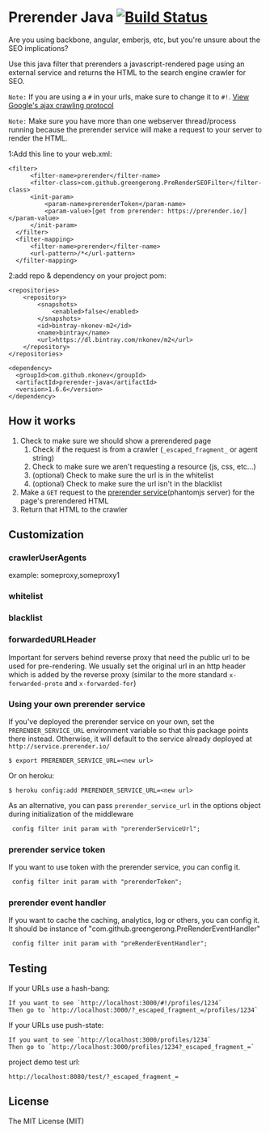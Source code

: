 Prerender Java [![Build Status](https://travis-ci.org/greengerong/prerender-java.png)](https://travis-ci.org/greengerong/prerender-java)
===========================

Are you using backbone, angular, emberjs, etc, but you're unsure about the SEO implications?

Use this java filter that prerenders a javascript-rendered page using an external service and returns the HTML to the search engine crawler for SEO.

`Note:` If you are using a `#` in your urls, make sure to change it to `#!`. [View Google's ajax crawling protocol](https://developers.google.com/webmasters/ajax-crawling/docs/getting-started)

`Note:` Make sure you have more than one webserver thread/process running because the prerender service will make a request to your server to render the HTML.

1:Add this line to your web.xml:

    <filter>
          <filter-name>prerender</filter-name>
          <filter-class>com.github.greengerong.PreRenderSEOFilter</filter-class>
          <init-param>
              <param-name>prerenderToken</param-name>
              <param-value>[get from prerender: https://prerender.io/]</param-value>
          </init-param>
      </filter>
      <filter-mapping>
          <filter-name>prerender</filter-name>
          <url-pattern>/*</url-pattern>
      </filter-mapping>

2:add repo & dependency on your project pom:

    <repositories>
        <repository>
            <snapshots>
                <enabled>false</enabled>
            </snapshots>
            <id>bintray-nkonev-m2</id>
            <name>bintray</name>
            <url>https://dl.bintray.com/nkonev/m2</url>
        </repository>
    </repositories>

    <dependency>
      <groupId>com.github.nkonev</groupId>
      <artifactId>prerender-java</artifactId>
      <version>1.6.6</version>
    </dependency>

## How it works
1. Check to make sure we should show a prerendered page
	1. Check if the request is from a crawler (`_escaped_fragment_` or agent string)
	2. Check to make sure we aren't requesting a resource (js, css, etc...)
	3. (optional) Check to make sure the url is in the whitelist
	4. (optional) Check to make sure the url isn't in the blacklist
2. Make a `GET` request to the [prerender service](https://github.com/prerender/prerender)(phantomjs server) for the page's prerendered HTML
3. Return that HTML to the crawler

## Customization

### crawlerUserAgents
example: someproxy,someproxy1

### whitelist

### blacklist

### forwardedURLHeader
Important for servers behind reverse proxy that need the public url to be used for pre-rendering.
We usually set the original url in an http header which is added by the reverse proxy (similar to the more standard `x-forwarded-proto` and `x-forwarded-for`)

### Using your own prerender service

If you've deployed the prerender service on your own, set the `PRERENDER_SERVICE_URL` environment variable so that this package points there instead. Otherwise, it will default to the service already deployed at `http://service.prerender.io/`

	$ export PRERENDER_SERVICE_URL=<new url>

Or on heroku:

	$ heroku config:add PRERENDER_SERVICE_URL=<new url>

As an alternative, you can pass `prerender_service_url` in the options object during initialization of the middleware

``` xml
 config filter init param with "prerenderServiceUrl";
```

### prerender service token

If you want to use token with the prerender service, you can config it.


``` xml
 config filter init param with "prerenderToken";
```


### prerender event handler

If you want to cache the caching, analytics, log or others, you can config it. It should be instance of "com.github.greengerong.PreRenderEventHandler"


``` xml
 config filter init param with "preRenderEventHandler";
```


## Testing

If your URLs use a hash-bang:

    If you want to see `http://localhost:3000/#!/profiles/1234`
    Then go to `http://localhost:3000/?_escaped_fragment_=/profiles/1234`

If your URLs use push-state:

    If you want to see `http://localhost:3000/profiles/1234`
    Then go to `http://localhost:3000/profiles/1234?_escaped_fragment_=`
    

project demo test url:

    http://localhost:8080/test/?_escaped_fragment_=
    
## License

The MIT License (MIT)
